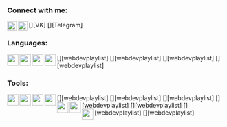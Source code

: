 ### Connect with me:
[<img align="left" alt="codeSTACKr | VK" width="22px" src="https://cdn.jsdelivr.net/npm/simple-icons@v3/icons/vk.svg" />][VK]
[<img align="left" alt="codeSTACKr | VK" width="22px" src="https://cdn.jsdelivr.net/npm/simple-icons@v3/icons/telegram.svg" />][Telegram]

### Languages:

[<img align="left" width="26px" src="https://cdn.jsdelivr.net/npm/simple-icons@3.13.0/icons/csharp.svg" />][webdevplaylist]
[<img align="left" width="26px" src="https://cdn.jsdelivr.net/npm/simple-icons@3.13.0/icons/cplusplus.svg" />][webdevplaylist]
[<img align="left" width="26px" src="https://cdn.jsdelivr.net/npm/simple-icons@3.13.0/icons/java.svg" />][webdevplaylist]
[<img align="left" width="26px" src="https://cdn.jsdelivr.net/npm/simple-icons@3.13.0/icons/javascript.svg" />][webdevplaylist]

### Tools:
[<img align="left" width="26px" src="https://cdn.jsdelivr.net/npm/simple-icons@5.19.0/icons/visualstudio.svg" />][webdevplaylist]
[<img align="left" width="26px" src="https://cdn.jsdelivr.net/npm/simple-icons@5.19.0/icons/visualstudiocode.svg" />][webdevplaylist]
[<img align="left" width="26px" src="https://cdn.jsdelivr.net/npm/simple-icons@5.19.0/icons/microsoftsqlserver.svg" />][webdevplaylist]
[<img align="left" width="26px" src="https://cdn.jsdelivr.net/npm/simple-icons@5.19.0/icons/mysql.svg" />][webdevplaylist]
[<img align="left" width="26px" src="https://cdn.jsdelivr.net/npm/simple-icons@3.13.0/icons/intellijidea.svg" />][webdevplaylist]
[<img align="left" width="26px" src="https://cdn.jsdelivr.net/npm/simple-icons@3.13.0/icons/androidstudio.svg" />][webdevplaylist]
[<img align="left" width="26px" src="https://cdn.jsdelivr.net/npm/simple-icons@3.13.0/icons/qt.svg" />][webdevplaylist]

<!--
**Lichuhah/Lichuhah** is a ✨ _special_ ✨ repository because its `README.md` (this file) appears on your GitHub profile.

Here are some ideas to get you started:

- 🔭 I’m currently working on ...
- 🌱 I’m currently learning ...
- 👯 I’m looking to collaborate on ...
- 🤔 I’m looking for help with ...
- 💬 Ask me about ...
- 📫 How to reach me: ...
- 😄 Pronouns: ...
- ⚡ Fun fact: ...
-->
